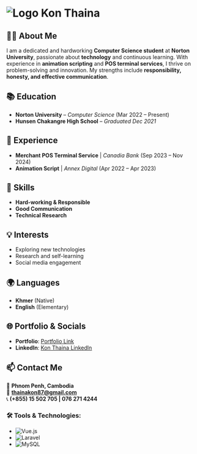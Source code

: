 # ![Logo](https://avatars.githubusercontent.com/u/143169514?s=96&v=4) Kon Thaina

## 👨‍💻 About Me
I am a dedicated and hardworking **Computer Science student** at **Norton University**, passionate about **technology** and continuous learning. With experience in **animation scripting** and **POS terminal services**, I thrive on problem-solving and innovation. My strengths include **responsibility, honesty, and effective communication**.


## 📚 Education
- **Norton University** – *Computer Science* (Mar 2022 – Present)  
- **Hunsen Chakangre High School** – *Graduated Dec 2021*  


## 💼 Experience
- **Merchant POS Terminal Service** | *Canadia Bank* (Sep 2023 – Nov 2024)  
- **Animation Script** | *Annex Digital* (Apr 2022 – Apr 2023)  


## 🔧 Skills
- **Hard-working & Responsible**  
- **Good Communication**  
- **Technical Research**  


## 💡 Interests
- Exploring new technologies  
- Research and self-learning  
- Social media engagement  


## 🌍 Languages
- **Khmer** (Native)  
- **English** (Elementary)  


## 🌐 Portfolio & Socials
- **Portfolio**: [Portfolio Link](https://portfolio-thaina-tau.vercel.app/)  
- **LinkedIn**: [Kon Thaina LinkedIn](https://www.linkedin.com/in/kon-thaina-5b30922aa/)  


## 📫 Contact Me
📍 **Phnom Penh, Cambodia**  
📧 **thainakon87@gmail.com**  
📞 **(+855) 15 502 705 | 076 271 4244**  


### 🛠️ Tools & Technologies:
- ![Vue.js](https://img.shields.io/badge/Vue.js-4FC08D?logo=vue.js&logoColor=white)
- ![Laravel](https://img.shields.io/badge/Laravel-FF2D20?logo=laravel&logoColor=white)
- ![MySQL](https://img.shields.io/badge/MySQL-4479A1?logo=mysql&logoColor=white)



